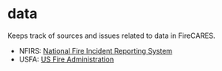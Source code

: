 # data

Keeps track of sources and issues related to data in FireCARES.

* NFIRS: [National Fire Incident Reporting System](sources/nfirs/README.md)
* USFA: [US Fire Administration](sources/usfa/README.md)
